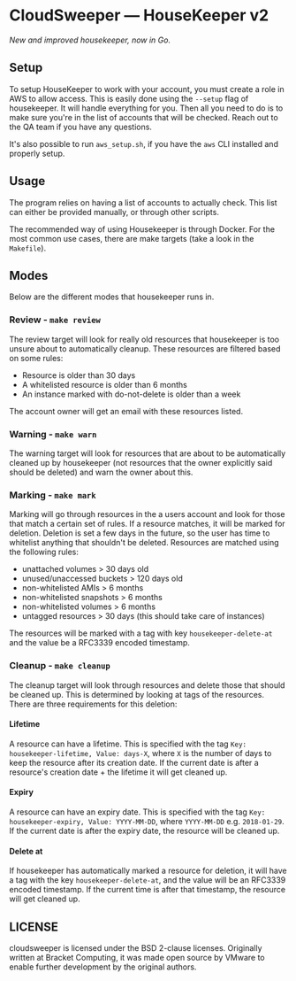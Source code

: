 # CloudSweeper — HouseKeeper v2

_New and improved housekeeper, now in Go._

## Setup
To setup HouseKeeper to work with your account, you must create a role in AWS to allow access. This is easily done using the `--setup` flag of housekeeper. It will handle everything for you. Then all you need to do is to make sure you're in the list of accounts that will be checked. Reach out to the QA team if you have any questions.

It's also possible to run `aws_setup.sh`, if you have the `aws` CLI installed and properly setup.

## Usage
The program relies on having a list of accounts to actually check. This list can either be provided manually, or through other scripts.

The recommended way of using Housekeeper is through Docker. For the most common use cases, there are make targets (take a look in the `Makefile`).

## Modes
Below are the different modes that housekeeper runs in.

### Review - `make review`
The review target will look for really old resources that housekeeper is too unsure about to automatically cleanup. These resources are filtered based on some rules:
- Resource is older than 30 days
- A whitelisted resource is older than 6 months
- An instance marked with do-not-delete is older than a week

The account owner will get an email with these resources listed.

### Warning - `make warn`
The warning target will look for resources that are about to be automatically cleaned up by housekeeper (not resources that the owner explicitly said should be deleted) and warn the owner about this.

### Marking - `make mark`
Marking will go through resources in the a users account and look for those that match a certain set of rules. If a resource matches, it will be marked for deletion. Deletion is set a few days in the future, so the user has time to whitelist anything that shouldn't be deleted. Resources are matched using the following rules:
- unattached volumes > 30 days old
- unused/unaccessed buckets > 120 days old
- non-whitelisted AMIs > 6 months
- non-whitelisted snapshots > 6 months
- non-whitelisted volumes > 6 months
- untagged resources > 30 days (this should take care of instances)

The resources will be marked with a tag with key `housekeeper-delete-at` and the value be a RFC3339 encoded timestamp.

### Cleanup - `make cleanup`
The cleanup target will look through resources and delete those that should be cleaned up. This is determined by looking at tags of the resources. There are three requirements for this deletion:
#### Lifetime
A resource can have a lifetime. This is specified with the tag `Key: housekeeper-lifetime, Value: days-X`, where `X` is the number of days to keep the resource after its creation date. If the current date is after a resource's creation date + the lifetime it will get cleaned up.
#### Expiry
A resource can have an expiry date. This is specified with the tag `Key: housekeeper-expiry, Value: YYYY-MM-DD`, where `YYYY-MM-DD` e.g. `2018-01-29`. If the current date is after the expiry date, the resource will be cleaned up.
#### Delete at
If housekeeper has automatically marked a resource for deletion, it will have a tag with the key `housekeeper-delete-at`, and the value will be an RFC3339 encoded timestamp. If the current time is after that timestamp, the resource will get cleaned up.


## LICENSE
cloudsweeper is licensed under the BSD 2-clause licenses. Originally written at
Bracket Computing, it was made open source by VMware to enable further
development by the original authors.
